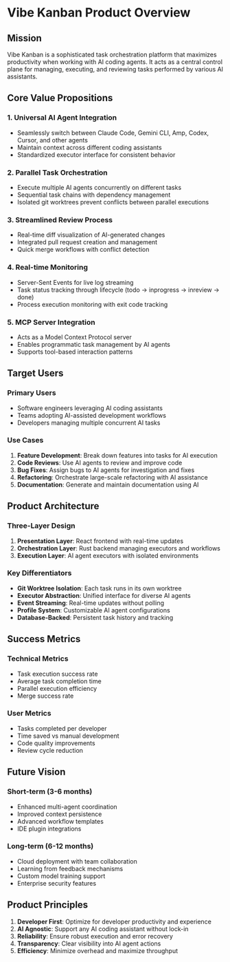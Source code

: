 # Vibe Kanban Product Overview

## Mission
Vibe Kanban is a sophisticated task orchestration platform that maximizes productivity when working with AI coding agents. It acts as a central control plane for managing, executing, and reviewing tasks performed by various AI assistants.

## Core Value Propositions

### 1. Universal AI Agent Integration
- Seamlessly switch between Claude Code, Gemini CLI, Amp, Codex, Cursor, and other agents
- Maintain context across different coding assistants
- Standardized executor interface for consistent behavior

### 2. Parallel Task Orchestration
- Execute multiple AI agents concurrently on different tasks
- Sequential task chains with dependency management
- Isolated git worktrees prevent conflicts between parallel executions

### 3. Streamlined Review Process
- Real-time diff visualization of AI-generated changes
- Integrated pull request creation and management
- Quick merge workflows with conflict detection

### 4. Real-time Monitoring
- Server-Sent Events for live log streaming
- Task status tracking through lifecycle (todo → inprogress → inreview → done)
- Process execution monitoring with exit code tracking

### 5. MCP Server Integration
- Acts as a Model Context Protocol server
- Enables programmatic task management by AI agents
- Supports tool-based interaction patterns

## Target Users

### Primary Users
- Software engineers leveraging AI coding assistants
- Teams adopting AI-assisted development workflows
- Developers managing multiple concurrent AI tasks

### Use Cases
1. **Feature Development**: Break down features into tasks for AI execution
2. **Code Reviews**: Use AI agents to review and improve code
3. **Bug Fixes**: Assign bugs to AI agents for investigation and fixes
4. **Refactoring**: Orchestrate large-scale refactoring with AI assistance
5. **Documentation**: Generate and maintain documentation using AI

## Product Architecture

### Three-Layer Design
1. **Presentation Layer**: React frontend with real-time updates
2. **Orchestration Layer**: Rust backend managing executors and workflows
3. **Execution Layer**: AI agent executors with isolated environments

### Key Differentiators
- **Git Worktree Isolation**: Each task runs in its own worktree
- **Executor Abstraction**: Unified interface for diverse AI agents
- **Event Streaming**: Real-time updates without polling
- **Profile System**: Customizable AI agent configurations
- **Database-Backed**: Persistent task history and tracking

## Success Metrics

### Technical Metrics
- Task execution success rate
- Average task completion time
- Parallel execution efficiency
- Merge success rate

### User Metrics
- Tasks completed per developer
- Time saved vs manual development
- Code quality improvements
- Review cycle reduction

## Future Vision

### Short-term (3-6 months)
- Enhanced multi-agent coordination
- Improved context persistence
- Advanced workflow templates
- IDE plugin integrations

### Long-term (6-12 months)
- Cloud deployment with team collaboration
- Learning from feedback mechanisms
- Custom model training support
- Enterprise security features

## Product Principles

1. **Developer First**: Optimize for developer productivity and experience
2. **AI Agnostic**: Support any AI coding assistant without lock-in
3. **Reliability**: Ensure robust execution and error recovery
4. **Transparency**: Clear visibility into AI agent actions
5. **Efficiency**: Minimize overhead and maximize throughput